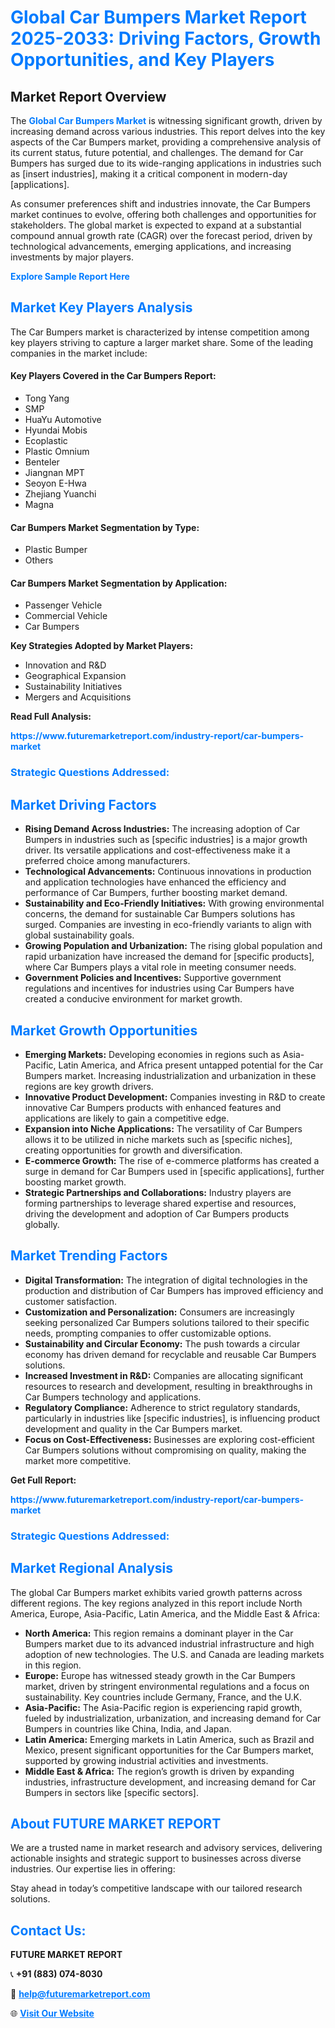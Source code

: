 <h1 style="color: #007BFF;">Global Car Bumpers Market Report 2025-2033: Driving Factors, Growth Opportunities, and Key Players</h1>

<section id="overview">
<h2>Market Report Overview</h2>
<p>The <a href="https://www.futuremarketreport.com/industry-report/car-bumpers-market" style="color: #007BFF; text-decoration: none;"><strong>Global Car Bumpers Market</strong></a> is witnessing significant growth, driven by increasing demand across various industries. This report delves into the key aspects of the Car Bumpers market, providing a comprehensive analysis of its current status, future potential, and challenges. The demand for Car Bumpers has surged due to its wide-ranging applications in industries such as [insert industries], making it a critical component in modern-day [applications].</p>
<p>As consumer preferences shift and industries innovate, the Car Bumpers market continues to evolve, offering both challenges and opportunities for stakeholders. The global market is expected to expand at a substantial compound annual growth rate (CAGR) over the forecast period, driven by technological advancements, emerging applications, and increasing investments by major players.</p>
</section>

<section id="overview">
<p><a href="https://www.futuremarketreport.com/request-sample/reportId=126556" style="color: #007BFF; text-decoration: none;"><strong>Explore Sample Report Here</strong></a></p>
</section>

<section id="key-players">
<h2 style="color: #007BFF;">Market Key Players Analysis</h2>
<p>The Car Bumpers market is characterized by intense competition among key players striving to capture a larger market share. Some of the leading companies in the market include:</p>
<h4>Key Players Covered in the Car Bumpers Report:</h4>
<ul><li>Tong Yang</li><li>SMP</li><li>HuaYu Automotive</li><li>Hyundai Mobis</li><li>Ecoplastic</li><li>Plastic Omnium</li><li>Benteler</li><li>Jiangnan MPT</li><li>Seoyon E-Hwa</li><li>Zhejiang Yuanchi</li><li>Magna</li></ul>
<h4>Car Bumpers Market Segmentation by Type:</h4>
<ul><li>Plastic Bumper</li><li>Others</li></ul>

<h4>Car Bumpers Market Segmentation by Application:</h4>
<ul><li>Passenger Vehicle</li><li>Commercial Vehicle</li><li>Car Bumpers</li></ul>
<p><strong>Key Strategies Adopted by Market Players:</strong></p>
<ul>
<li>Innovation and R&D</li>
<li>Geographical Expansion</li>
<li>Sustainability Initiatives</li>
<li>Mergers and Acquisitions</li>
</ul>
</section>

<section>
<p><strong>Read Full Analysis: </strong></p><a href="https://www.futuremarketreport.com/industry-report/car-bumpers-market" style="color: #007BFF; text-decoration: none;"><strong>https://www.futuremarketreport.com/industry-report/car-bumpers-market</strong></a>
<h3 style="color: #007BFF;">Strategic Questions Addressed:</h3>
</section>

<section id="driving-factors">
<h2 style="color: #007BFF;">Market Driving Factors</h2>
<ul>
<li><strong>Rising Demand Across Industries:</strong> The increasing adoption of Car Bumpers in industries such as [specific industries] is a major growth driver. Its versatile applications and cost-effectiveness make it a preferred choice among manufacturers.</li>
<li><strong>Technological Advancements:</strong> Continuous innovations in production and application technologies have enhanced the efficiency and performance of Car Bumpers, further boosting market demand.</li>
<li><strong>Sustainability and Eco-Friendly Initiatives:</strong> With growing environmental concerns, the demand for sustainable Car Bumpers solutions has surged. Companies are investing in eco-friendly variants to align with global sustainability goals.</li>
<li><strong>Growing Population and Urbanization:</strong> The rising global population and rapid urbanization have increased the demand for [specific products], where Car Bumpers plays a vital role in meeting consumer needs.</li>
<li><strong>Government Policies and Incentives:</strong> Supportive government regulations and incentives for industries using Car Bumpers have created a conducive environment for market growth.</li>
</ul>
</section>

<section id="growth-opportunities">
<h2 style="color: #007BFF;">Market Growth Opportunities</h2>
<ul>
<li><strong>Emerging Markets:</strong> Developing economies in regions such as Asia-Pacific, Latin America, and Africa present untapped potential for the Car Bumpers market. Increasing industrialization and urbanization in these regions are key growth drivers.</li>
<li><strong>Innovative Product Development:</strong> Companies investing in R&D to create innovative Car Bumpers products with enhanced features and applications are likely to gain a competitive edge.</li>
<li><strong>Expansion into Niche Applications:</strong> The versatility of Car Bumpers allows it to be utilized in niche markets such as [specific niches], creating opportunities for growth and diversification.</li>
<li><strong>E-commerce Growth:</strong> The rise of e-commerce platforms has created a surge in demand for Car Bumpers used in [specific applications], further boosting market growth.</li>
<li><strong>Strategic Partnerships and Collaborations:</strong> Industry players are forming partnerships to leverage shared expertise and resources, driving the development and adoption of Car Bumpers products globally.</li>
</ul>
</section>

<section id="trending-factors">
<h2 style="color: #007BFF;">Market Trending Factors</h2>
<ul>
<li><strong>Digital Transformation:</strong> The integration of digital technologies in the production and distribution of Car Bumpers has improved efficiency and customer satisfaction.</li>
<li><strong>Customization and Personalization:</strong> Consumers are increasingly seeking personalized Car Bumpers solutions tailored to their specific needs, prompting companies to offer customizable options.</li>
<li><strong>Sustainability and Circular Economy:</strong> The push towards a circular economy has driven demand for recyclable and reusable Car Bumpers solutions.</li>
<li><strong>Increased Investment in R&D:</strong> Companies are allocating significant resources to research and development, resulting in breakthroughs in Car Bumpers technology and applications.</li>
<li><strong>Regulatory Compliance:</strong> Adherence to strict regulatory standards, particularly in industries like [specific industries], is influencing product development and quality in the Car Bumpers market.</li>
<li><strong>Focus on Cost-Effectiveness:</strong> Businesses are exploring cost-efficient Car Bumpers solutions without compromising on quality, making the market more competitive.</li>
</ul>
</section>

<section>
<p><strong>Get Full Report: </strong></p><a href="https://www.futuremarketreport.com/industry-report/car-bumpers-market" style="color: #007BFF; text-decoration: none;"><strong>https://www.futuremarketreport.com/industry-report/car-bumpers-market</strong></a>
<h3 style="color: #007BFF;">Strategic Questions Addressed:</h3>
</section>


<section id="regional-analysis">
<h2 style="color: #007BFF;">Market Regional Analysis</h2>
<p>The global Car Bumpers market exhibits varied growth patterns across different regions. The key regions analyzed in this report include North America, Europe, Asia-Pacific, Latin America, and the Middle East & Africa:</p>
<ul>
<li><strong>North America:</strong> This region remains a dominant player in the Car Bumpers market due to its advanced industrial infrastructure and high adoption of new technologies. The U.S. and Canada are leading markets in this region.</li>
<li><strong>Europe:</strong> Europe has witnessed steady growth in the Car Bumpers market, driven by stringent environmental regulations and a focus on sustainability. Key countries include Germany, France, and the U.K.</li>
<li><strong>Asia-Pacific:</strong> The Asia-Pacific region is experiencing rapid growth, fueled by industrialization, urbanization, and increasing demand for Car Bumpers in countries like China, India, and Japan.</li>
<li><strong>Latin America:</strong> Emerging markets in Latin America, such as Brazil and Mexico, present significant opportunities for the Car Bumpers market, supported by growing industrial activities and investments.</li>
<li><strong>Middle East & Africa:</strong> The region’s growth is driven by expanding industries, infrastructure development, and increasing demand for Car Bumpers in sectors like [specific sectors].</li>
</ul>
</section>

<footer>
<h2 style="color: #007BFF;">About FUTURE MARKET REPORT</h2>
<p>We are a trusted name in market research and advisory services, delivering actionable insights and strategic support to businesses across diverse industries. Our expertise lies in offering:</p>

<p>Stay ahead in today’s competitive landscape with our tailored research solutions.</p>

<h2 style="color: #007BFF;">Contact Us:</h2>
<p><strong>FUTURE MARKET REPORT</strong></p>
<p>📞 <strong>+91 (883) 074-8030</strong></p>
<p>📧 <strong><a href="mailto:help@futuremarketreport.com" style="color: #007BFF;">help@futuremarketreport.com</a></strong></p>
<p>🌐 <strong><a href="https://www.futuremarketreport.com/" style="color: #007BFF;">Visit Our Website</a></strong></p>
</footer>